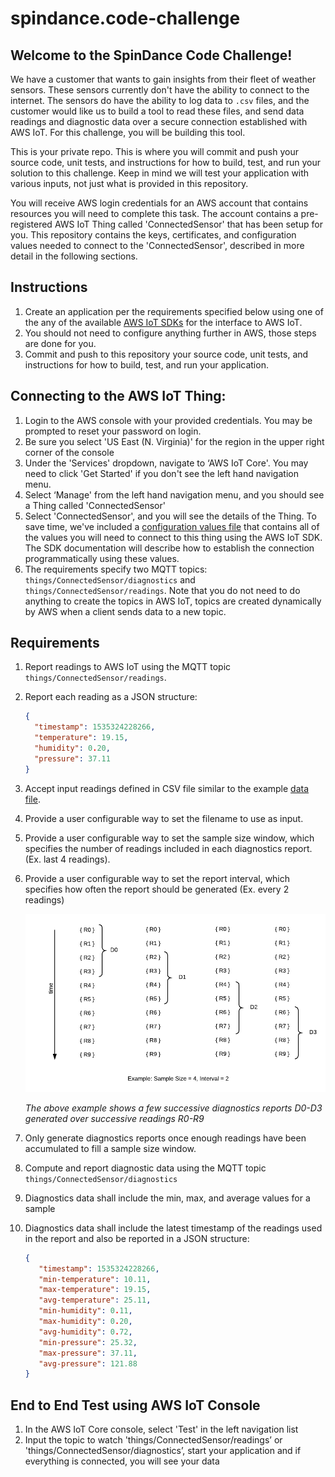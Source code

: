 # spindance.code-challenge
## Welcome to the SpinDance Code Challenge!

We have a customer that wants to gain insights from their fleet of weather sensors. These sensors currently don't have the ability
to connect to the internet. The sensors do have the ability to log data to `.csv` files, and the customer would like us
to build a tool to read these files, and send data readings and diagnostic data over a secure connection established with AWS IoT.
For this challenge, you will be building this tool.

This is your private repo. This is where you will commit and push
 your source code, unit tests, and instructions for how to build, test, and run your solution to this challenge. Keep
 in mind we will test your application with various inputs, not just what is provided in this repository. 

You will receive AWS login credentials for an AWS account that contains resources you will need to complete this task. 
The account contains a pre-registered AWS IoT Thing called 'ConnectedSensor' that has been setup for you. This repository
contains the keys, certificates, and configuration values needed to connect to the 'ConnectedSensor', described in more 
detail in the following sections. 
  

## Instructions
1. Create an application per the requirements specified below using one of the any of the available [AWS IoT SDKs](https://docs.aws.amazon.com/iot/latest/developerguide/iot-sdks.html) for the interface to AWS IoT.
1. You should not need to configure anything further in AWS, those steps are done for you.
1. Commit and push to this repository your source code, unit tests, and instructions for how to build, test, and run your application.

## Connecting to the AWS IoT Thing:
1. Login to the AWS console with your provided credentials. You may be prompted to reset your password on login.
1. Be sure you select 'US East (N. Virginia)' for the region in the upper right corner of the console
1. Under the 'Services' dropdown, navigate to ‘AWS IoT Core'. You may need to click 'Get Started' if you don't see the left hand navigation menu.
1. Select ‘Manage' from the left hand navigation menu, and you should see a Thing called 'ConnectedSensor'
1. Select 'ConnectedSensor', and you will see the details of the Thing. To save time, we've included a [configuration values file](configuration-values.md)
that contains all of the values you will need to connect to this thing using the AWS IoT SDK. The SDK documentation will describe how to establish the connection programmatically using these values.
1. The requirements specify two MQTT topics: `things/ConnectedSensor/diagnostics` and `things/ConnectedSensor/readings`. Note that you do not need to do anything to create the topics in AWS IoT, topics are created dynamically by AWS when a client sends data to a new topic.



## Requirements

1. Report readings to AWS IoT using the MQTT topic `things/ConnectedSensor/readings`. 
1. Report each reading as a JSON structure:
    ```json
    {
      "timestamp": 1535324228266,
      "temperature": 19.15,
      "humidity": 0.20,
      "pressure": 37.11
    }
    ```
1. Accept input readings defined in CSV file similar to the example [data file](data/readings.csv).
1. Provide a user configurable way to set the filename to use as input.
1. Provide a user configurable way to set the sample size window, which specifies the number of readings included in each diagnostics report. (Ex. last 4 readings).
1. Provide a user configurable way to set the report interval, which specifies how often the report should be generated (Ex. every 2 readings)

    ![example](sliding-window-example.png)

    *The above example shows a few successive diagnostics reports D0-D3 generated over successive readings R0-R9*  

1. Only generate diagnostics reports once enough readings have been accumulated to fill a sample size window.
1. Compute and report diagnostic data using the MQTT topic `things/ConnectedSensor/diagnostics`
1. Diagnostics data shall include the min, max, and average values for a sample
1. Diagnostics data shall include the latest timestamp of the readings used in the report and also be reported in a JSON structure:
   ```json
   {
      "timestamp": 1535324228266,
      "min-temperature": 10.11,
      "max-temperature": 19.15,
      "avg-temperature": 25.11,
      "min-humidity": 0.11,
      "max-humidity": 0.20,
      "avg-humidity": 0.72,
      "min-pressure": 25.32,
      "max-pressure": 37.11,
      "avg-pressure": 121.88
   }
   ```

## End to End Test using AWS IoT Console
1. In the AWS IoT Core console, select 'Test' in the left navigation list
1. Input the topic to watch 'things/ConnectedSensor/readings’ or 'things/ConnectedSensor/diagnostics’, start your application and if everything is connected, you will see your data
